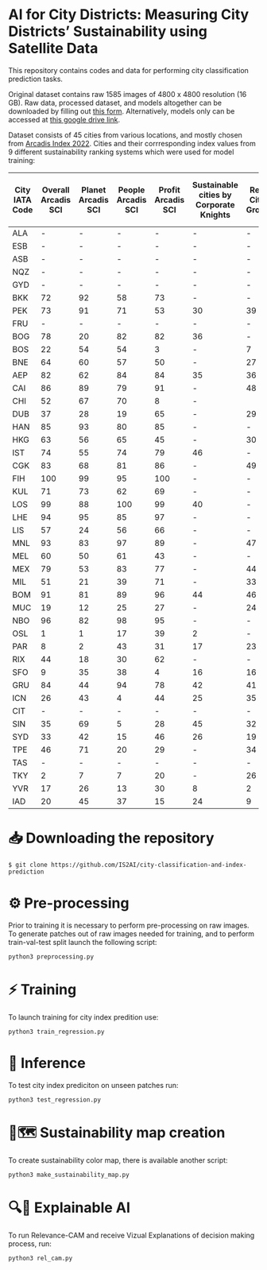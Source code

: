 # AI for City Districts: Measuring City Districts’ Sustainability using Satellite Data

This repository contains codes and data for performing city classification prediction tasks.

Original dataset contains raw 1585 images of 4800 x 4800 resolution (16 GB). Raw data, processed dataset, and models altogether can be downloaded by filling out [this form](https://forms.gle/vsg8SqTB1V6iqXx3A).
Alternatively, models only can be accessed at [this google drive link](https://drive.google.com/drive/folders/1-7C7YY3ejCsLZlXKM5o0E8kT5IY2ROyK?usp=sharing).

Dataset consists of 45 cities from various locations, and mostly chosen from [Arcadis Index 2022](https://www.arcadis.com/en/knowledge-hub/perspectives/global/sustainable-cities-index). Cities and their corrresponding index values from 9 different sustainability ranking systems which were used for model training:

| City IATA Code | Overall Arcadis SCI | Planet Arcadis SCI | People Arcadis SCI | Profit Arcadis SCI | Sustainable cities by Corporate Knights | Resilient Cities by Grosvenor | Global Cities by AT Kearney | European Green City Index | US and Canada Green City Index |
|----------------|---------------------|--------------------|--------------------|--------------------|-----------------------------------------|-------------------------------|-----------------------------|---------------------------|--------------------------------|
| ALA            | -                   | -                  | -                  | -                  | -                                       | -                             | 118                         | -                         | -                              |
| ESB            | -                   | -                  | -                  | -                  | -                                       | -                             | 86                          | -                         | -                              |
| ASB            | -                   | -                  | -                  | -                  | -                                       | -                             | -                           | -                         | -                              |
| NQZ            | -                   | -                  | -                  | -                  | -                                       | -                             | 128                         | -                         | -                              |
| GYD            | -                   | -                  | -                  | -                  | -                                       | -                             | -                           | -                         | -                              |
| BKK            | 72                  | 92                 | 58                 | 73                 | -                                       | -                             | 35                          | -                         | -                              |
| PEK            | 73                  | 91                 | 71                 | 53                 | 30                                      | 39                            | 6                           | -                         | -                              |
| FRU            | -                   | -                  | -                  | -                  | -                                       | -                             | -                           | -                         | -                              |
| BOG            | 78                  | 20                 | 82                 | 82                 | 36                                      | -                             | 63                          | -                         | -                              |
| BOS            | 22                  | 54                 | 54                 | 3                  | -                                       | 7                             | 21                          | -                         | 6                              |
| BNE            | 64                  | 60                 | 57                 | 50                 | -                                       | 27                            | -                           | -                         | -                              |
| AEP            | 82                  | 62                 | 84                 | 84                 | 35                                      | 36                            | 32                          | -                         | -                              |
| CAI            | 86                  | 89                 | 79                 | 91                 | -                                       | 48                            | 59                          | -                         | -                              |
| CHI            | 52                  | 67                 | 70                 | 8                  | -                                       |                               | 8                           | -                         | 11                             |
| DUB            | 37                  | 28                 | 19                 | 65                 | -                                       | 29                            | 45                          | 21                        | -                              |
| HAN            | 85                  | 93                 | 80                 | 85                 | -                                       | -                             | -                           | -                         | -                              |
| HKG            | 63                  | 56                 | 65                 | 45                 | -                                       | 30                            | 7                           | -                         | -                              |
| IST            | 74                  | 55                 | 74                 | 79                 | 46                                      | -                             | 27                          | 25                        | -                              |
| CGK            | 83                  | 68                 | 81                 | 86                 | -                                       | 49                            | 67                          | -                         | -                              |
| FIH            | 100                 | 99                 | 95                 | 100                | -                                       | -                             | 136                         | -                         | -                              |
| KUL            | 71                  | 73                 | 62                 | 69                 | -                                       | -                             | -                           | -                         | -                              |
| LOS            | 99                  | 88                 | 100                | 99                 | 40                                      | -                             | 113                         | -                         | -                              |
| LHE            | 94                  | 95                 | 85                 | 97                 | -                                       | -                             | 127                         | -                         | -                              |
| LIS            | 57                  | 24                 | 56                 | 66                 | -                                       | -                             | 46                          | 18                        | -                              |
| MNL            | 93                  | 83                 | 97                 | 89                 | -                                       | 47                            | 69                          | -                         | -                              |
| MEL            | 60                  | 50                 | 61                 | 43                 | -                                       | -                             | 12                          | -                         | -                              |
| MEX            | 79                  | 53                 | 83                 | 77                 | -                                       | 44                            | 31                          | -                         | -                              |
| MIL            | 51                  | 21                 | 39                 | 71                 | -                                       | 33                            | 44                          | -                         | -                              |
| BOM            | 91                  | 81                 | 89                 | 96                 | 44                                      | 46                            | 62                          | -                         | -                              |
| MUC            | 19                  | 12                 | 25                 | 27                 | -                                       | 24                            | 26                          | -                         | -                              |
| NBO            | 96                  | 82                 | 98                 | 95                 | -                                       | -                             | 89                          | -                         | -                              |
| OSL            | 1                   | 1                  | 17                 | 39                 | 2                                       | -                             | 54                          | 3                         | -                              |
| PAR            | 8                   | 2                  | 43                 | 31                 | 17                                      | 23                            | 3                           | 10                        | -                              |
| RIX            | 44                  | 18                 | 30                 | 62                 | -                                       | -                             | -                           | 15                        | -                              |
| SFO            | 9                   | 35                 | 38                 | 4                  | 16                                      | 16                            | 11                          | -                         | 1                              |
| GRU            | 84                  | 44                 | 94                 | 78                 | 42                                      | 41                            | 40                          | -                         | -                              |
| ICN            | 26                  | 43                 | 4                  | 44                 | 25                                      | 35                            | 17                          | -                         | -                              |
| CIT            | -                   | -                  | -                  | -                  | -                                       | -                             | -                           | -                         | -                              |
| SIN            | 35                  | 69                 | 5                  | 28                 | 45                                      | 32                            | 9                           | -                         | -                              |
| SYD            | 33                  | 42                 | 15                 | 46                 | 26                                      | 19                            | 15                          | -                         | -                              |
| TPE            | 46                  | 71                 | 20                 | 29                 | -                                       | 34                            | 49                          | -                         | -                              |
| TAS            | -                   | -                  | -                  | -                  | -                                       | -                             | -                           | -                         | -                              |
| TKY            | 2                   | 7                  | 7                  | 20                 | -                                       | 26                            | 4                           | -                         | -                              |
| YVR            | 17                  | 26                 | 13                 | 30                 | 8                                       | 2                             | 39                          | -                         | 2                              |
| IAD            | 20                  | 45                 | 37                 | 15                 | 24                                      | 9                             | 14                          | -                         | 8                              |




# 📥 Downloading the repository

```
$ git clone https://github.com/IS2AI/city-classification-and-index-prediction
```

# ⚙️ Pre-processing 

Prior to training it is necessary to perform pre-processing on raw images. To generate patches out of raw images needed for training, and to perform train-val-test split launch the following script:

```
python3 preprocessing.py
```

# ⚡ Training

To launch training for city index predition use:
```
python3 train_regression.py
```

# 🎯 Inference

To test city index prediciton on unseen patches run:
```
python3 test_regression.py
```

# 🌱🗺️ Sustainability map creation

To create sustainability color map, there is available another script:

```
python3 make_sustainability_map.py
```

# 🔍🤖 Explainable AI

To run Relevance-CAM and receive Vizual Explanations of decision making process, run:

```
python3 rel_cam.py
```
